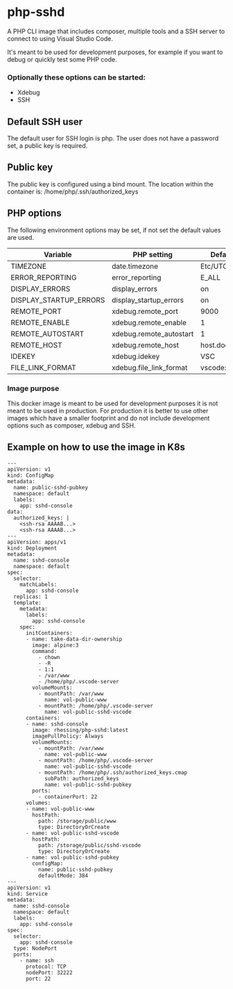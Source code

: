 # php-sshd
A PHP CLI image that includes composer, multiple tools and a SSH server to connect to using Visual Studio Code.

It's meant to be used for development purposes, for example if you want to debug or quickly test some PHP code.

### Optionally these options can be started:
- Xdebug
- SSH

## Default SSH user
The default user for SSH login is php. The user does not have a password set, a public key is required.

## Public key
The public key is configured using a bind mount. The location within the container is: /home/php/.ssh/authorized_keys

## PHP options
The following environment options may be set, if not set the default values are used.

| Variable  | PHP setting | Default value |
| ------------- | ------------- | ------------- |
| TIMEZONE | date.timezone | Etc/UTC  |
| ERROR_REPORTING | error_reporting | E_ALL |
| DISPLAY_ERRORS | display_errors | on |
| DISPLAY_STARTUP_ERRORS | display_startup_errors | on |
| REMOTE_PORT | xdebug.remote_port | 9000 |
| REMOTE_ENABLE | xdebug.remote_enable | 1 |
| REMOTE_AUTOSTART | xdebug.remote_autostart | 1 |
| REMOTE_HOST | xdebug.remote_host | host.docker.internal |
| IDEKEY | xdebug.idekey | VSC |
| FILE_LINK_FORMAT | xdebug.file_link_format | vscode://file/%f:%l |

### Image purpose
This docker image is meant to be used for development purposes it is not meant to be used in production. For production it is better to use other images which have a smaller footprint and do not include development options such as composer, xdebug and SSH. 

## Example on how to use the image in K8s
```
---
apiVersion: v1
kind: ConfigMap
metadata:
  name: public-sshd-pubkey
  namespace: default
  labels:
    app: sshd-console
data:
  authorized_keys: |
    <ssh-rsa AAAAB...>
    <ssh-rsa AAAAB...>
---
apiVersion: apps/v1
kind: Deployment
metadata:
  name: sshd-console
  namespace: default
spec:
  selector:
    matchLabels:
      app: sshd-console
  replicas: 1
  template:
    metadata:
      labels:
        app: sshd-console
    spec:
      initContainers:
      - name: take-data-dir-ownership
        image: alpine:3
        command:
          - chown
          - -R
          - 1:1
          - /var/www
          - /home/php/.vscode-server
        volumeMounts:
          - mountPath: /var/www
            name: vol-public-www
          - mountPath: /home/php/.vscode-server
            name: vol-public-sshd-vscode
      containers:
      - name: sshd-console
        image: rhessing/php-sshd:latest
        imagePullPolicy: Always
        volumeMounts:
          - mountPath: /var/www
            name: vol-public-www
          - mountPath: /home/php/.vscode-server
            name: vol-public-sshd-vscode
          - mountPath: /home/php/.ssh/authorized_keys.cmap
            subPath: authorized_keys
            name: vol-public-sshd-pubkey
        ports:
          - containerPort: 22
      volumes:
      - name: vol-public-www
        hostPath:
          path: /storage/public/www
          type: DirectoryOrCreate
      - name: vol-public-sshd-vscode
        hostPath:
          path: /storage/public/sshd-vscode
          type: DirectoryOrCreate
      - name: vol-public-sshd-pubkey
        configMap:
          name: public-sshd-pubkey
          defaultMode: 384
---
apiVersion: v1
kind: Service
metadata:
  name: sshd-console
  namespace: default
  labels:
    app: sshd-console
spec:
  selector:
    app: sshd-console
  type: NodePort
  ports:
    - name: ssh
      protocol: TCP
      nodePort: 32222
      port: 22
```